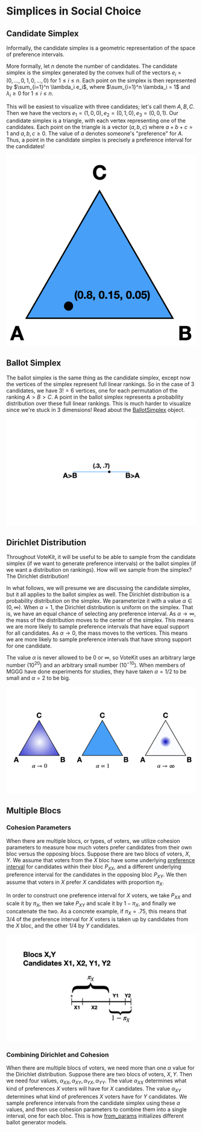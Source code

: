 # Simplices in Social Choice

## Candidate Simplex

Informally, the candidate simplex is a geometric representation of the space of preference intervals. 

More formally, let $n$ denote the number of candidates. The candidate simplex is the simplex generated by the convex hull of the vectors $e_i = (0,\dots,0,1,0,\dots,0)$ for $1\le i\le n$. Each point on the simplex is then represented by $\sum_{i=1}^n \lambda_i e_i$, where $\sum_{i=1}^n \lambda_i = 1$ and $\lambda_i\ge 0$ for $1\le i\le n$.

This will be easiest to visualize with three candidates; let's call them $A,B,C$. Then we have the vectors $e_1 = (1,0,0), e_2 = (0,1,0), e_3 = (0,0,1)$. Our candidate simplex is a triangle, with each vertex representing one of the candidates. Each point on the triangle is a vector $(a,b,c)$ where $a+b+c=1$ and $a,b,c\ge 0$. The value of $a$ denotes someone's "preference" for $A$. Thus, a point in the candidate simplex is precisely a preference interval for the candidates!

![png](assets/candidate_simplex.png)

## Ballot Simplex

The ballot simplex is the same thing as the candidate simplex, except now the vertices of the simplex represent full linear rankings.
So in the case of 3 candidates, we have $3!=6$ vertices, one for each permutation of the ranking $A>B>C$.
A point in the ballot simplex represents a probability distribution over these full linear rankings.
This is much harder to visualize since we're stuck in 3 dimensions! Read about the [BallotSimplex](api.md#ballot-generators) object.

![png](assets/ballot_simplex.png)

## Dirichlet Distribution

Throughout VoteKit, it will be useful to be able to sample from the candidate simplex (if we want to generate preference intervals) or the ballot simplex (if we want a distribution on rankings). How will we sample from the simplex? The Dirichlet distribution! 

In what follows, we will presume we are discussing the candidate simplex, but it all applies to the ballot simplex as well. The Dirichlet distribution is a probability distribution on the simplex. We parameterize it with a value $\alpha \in (0,\infty)$. When $\alpha=1$, the Dirichlet distribution is uniform on the simplex. That is, we have an equal chance of selecting any preference interval. As $\alpha\to \infty$, the mass of the distribution moves to the center of the simplex. This means we are more likely to sample preference intervals that have equal support for all candidates. As $\alpha\to 0$, the mass moves to the vertices. This means we are more likely to sample preference intervals that have strong support for one candidate.

The value $\alpha$ is never allowed to be 0 or $\infty$, so VoteKit uses an arbitrary large number ($10^{20}$) and an arbitrary small number $(10^{-10})$. When members of MGGG have done experiments for studies, they have taken $\alpha = 1/2$ to be small and $\alpha = 2$ to be big.

![png](assets/dirichlet_distribution.png)

## Multiple Blocs

### Cohesion Parameters

When there are multiple blocs, or types, of voters, we utilize cohesion parameters to measure how much voters prefer candidates from their own bloc versus the opposing blocs. Suppose there are two blocs of voters, $X,Y$. We assume that voters from the $X$ bloc have some underlying [preference interval](SCR_preference_intervals.md) for candidates within their bloc $P_{XX}$, and a different underlying preference interval for the candidates in the opposing bloc $P_{XY}$. We then assume that voters in $X$ prefer $X$ candidates with proportion $\pi_X$.

In order to construct one preference interval for $X$ voters, we take $P_{XX}$ and scale it by $\pi_X$, then we take $P_{XY}$ and scale it by $1-\pi_X$, and finally we concatenate the two. As a concrete example, if $\pi_X = .75$, this means that 3/4 of the preference interval for $X$ voters is taken up by candidates from the $X$ bloc, and the other 1/4 by $Y$ candidates.

![](assets/cohesion_parameters.png)

### Combining Dirichlet and Cohesion

When there are multiple blocs of voters, we need more than one $\alpha$ value for the Dirichlet distribution. Suppose there are two blocs of voters, $X,Y$. Then we need four values, $\alpha_{XX}, \alpha_{XY}, \alpha_{YX}, \alpha_{YY}$. The value $\alpha_{XX}$ determines what kind of preferences $X$ voters will have for $X$ candidates. The value $\alpha_{XY}$ determines what kind of preferences $X$ voters have for $Y$ candidates. We sample preference intervals from the candidate simplex using these $\alpha$ values, and then use cohesion parameters to combine them into a single interval, one for each bloc. This is how [from_params](api.md#ballot-generators) initializes different ballot generator models.


